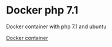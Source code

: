 # Docker php 7.1

Docker container with php 7.1 and ubuntu

[Docker container](https://hub.docker.com/r/studiomado/php71_ubuntu/)
